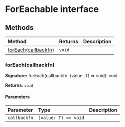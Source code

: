# ForEachable interface













## Methods

| Method	   |  Returns	| Description|
|:-------------|:-------|:-----------|
|[forEach(callbackfn)](#foreachcallbackfn)      | `void` |  |




### forEach(callbackfn)



**Signature:** forEach(callbackfn: (value: T) => void): void

**Returns**: `void`



#### Parameters


| Parameter	   | Type    | Description |
|:-------------|:---------------|:------------|
| `callbackfn`    | `(value: T) => void` |  |

